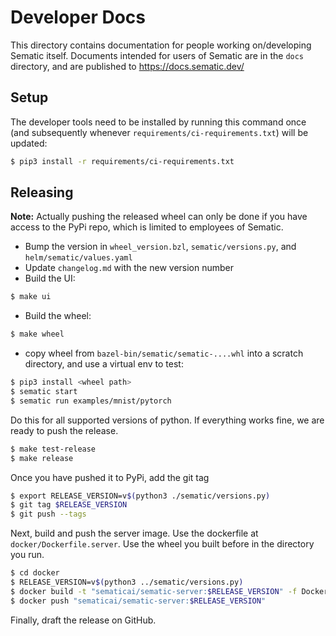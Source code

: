 # Developer Docs
This directory contains documentation for people working on/developing Sematic
itself. Documents intended for users of Sematic are in the `docs` directory,
and are published to https://docs.sematic.dev/

## Setup

The developer tools need to be installed by running this command once (and subsequently whenever
`requirements/ci-requirements.txt`) will be updated:
```bash
$ pip3 install -r requirements/ci-requirements.txt
```

## Releasing
**Note:** Actually pushing the released wheel can only be done if you have
access to the PyPi repo, which is limited to employees of Sematic.

- Bump the version in `wheel_version.bzl`, `sematic/versions.py`,
  and `helm/sematic/values.yaml`
- Update `changelog.md` with the new version number
- Build the UI:
```bash
$ make ui
```
- Build the wheel:
```bash
$ make wheel
```
- copy wheel from `bazel-bin/sematic/sematic-....whl` into a scratch directory,
and use a virtual env to test:

```bash
$ pip3 install <wheel path>
$ sematic start
$ sematic run examples/mnist/pytorch
```

Do this for all supported versions of python. If everything works fine,
we are ready to push the release.

```bash
$ make test-release
$ make release
```

Once you have pushed it to PyPi, add the git tag

```bash
$ export RELEASE_VERSION=v$(python3 ./sematic/versions.py)
$ git tag $RELEASE_VERSION
$ git push --tags
```

Next, build and push the server image. Use the dockerfile at
`docker/Dockerfile.server`. Use the wheel you built before in the directory
you run.
```bash
$ cd docker
$ RELEASE_VERSION=v$(python3 ../sematic/versions.py)
$ docker build -t "sematicai/sematic-server:$RELEASE_VERSION" -f Dockerfile.server .
$ docker push "sematicai/sematic-server:$RELEASE_VERSION"
```

Finally, draft the release on GitHub.
